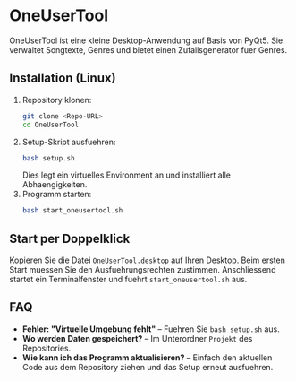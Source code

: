 # OneUserTool

OneUserTool ist eine kleine Desktop-Anwendung auf Basis von PyQt5. Sie verwaltet Songtexte, Genres und bietet einen Zufallsgenerator fuer Genres.

## Installation (Linux)
1. Repository klonen:
   ```bash
   git clone <Repo-URL>
   cd OneUserTool
   ```
2. Setup-Skript ausfuehren:
   ```bash
   bash setup.sh
   ```
   Dies legt ein virtuelles Environment an und installiert alle Abhaengigkeiten.
3. Programm starten:
   ```bash
   bash start_oneusertool.sh
   ```

## Start per Doppelklick
Kopieren Sie die Datei `OneUserTool.desktop` auf Ihren Desktop. Beim ersten Start muessen Sie den Ausfuehrungsrechten zustimmen. Anschliessend startet ein Terminalfenster und fuehrt `start_oneusertool.sh` aus.

## FAQ
- **Fehler: "Virtuelle Umgebung fehlt"** – Fuehren Sie `bash setup.sh` aus.
- **Wo werden Daten gespeichert?** – Im Unterordner `Projekt` des Repositories.
- **Wie kann ich das Programm aktualisieren?** – Einfach den aktuellen Code aus dem Repository ziehen und das Setup erneut ausfuehren.


